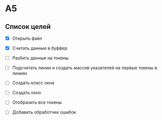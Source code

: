 # A5

## Список целей

- [x] Открыть файл
- [x] Считать данные в буффер
- [ ] Разбить данные на токены
- [ ] Подсчитать линии и создать массив указателей на первые токены в линиях
- [ ] Создать класс окна
- [ ] Создать окно
- [ ] Отобразить все токены
- [ ] Добавить обработчик ошибок

